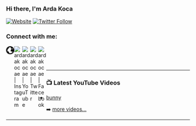### Hi there, I'm Arda Koca

[![Website](https://img.shields.io/website?label=ardakocaa.com&style=for-the-badge&url=https%3A%2F%2Fardakocaa.com)](https://ardakocaa.com)
[![Twitter Follow](https://img.shields.io/twitter/follow/ardakocae?color=1DA1F2&logo=twitter&style=for-the-badge)](https://twitter.com/ardakoca001)


### Connect with me:

[<img align="left" alt="ardakocaa.com" width="22px" src="https://raw.githubusercontent.com/iconic/open-iconic/master/svg/globe.svg" />][website]
[<img align="left" alt="ardakocae | Instagram" width="22px" src="https://cdn.jsdelivr.net/npm/simple-icons@v3/icons/instagram.svg" />][instagram]
[<img align="left" alt="ardakocae | YouTube" width="22px" src="https://cdn.jsdelivr.net/npm/simple-icons@v3/icons/youtube.svg" />][youtube]
[<img align="left" alt="ardakocae | Twitter" width="22px" src="https://cdn.jsdelivr.net/npm/simple-icons@v3/icons/twitter.svg" />][twitter]
[<img align="left" alt="ardakocae | Facebook" width="22px" src="https://cdn.jsdelivr.net/npm/simple-icons@v3/icons/facebook.svg" />][facebook]

<br />

<br />
<br />

---

### 📺 Latest YouTube Videos

<!-- YOUTUBE:START -->
- [bunny](https://www.youtube.com/watch?v=NS10gUBFYFo&ab_channel=ArdaKoca)
<!-- YOUTUBE:END -->

➡️ [more videos...](https://youtube.com/ardakocae)

---

[website]: https://www.ardakocaa.com
[instagram]: https://instagram.com/ardakocae
[youtube]: https://youtube.com/ardakocae
[twitter]: https://twitter.com/ardakocae
[facebook]: https://www.facebook.com/officialarda
